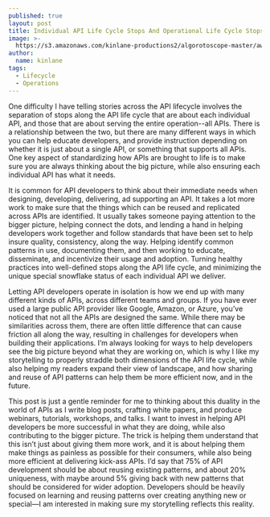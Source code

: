 ```yaml
---
published: true
layout: post
title: Individual API Life Cycle Stops And Operational Life Cycle Stops
image: >-
  https://s3.amazonaws.com/kinlane-productions2/algorotoscope-master/aws-s3-stories-new-32-161-800-500-0-max-0--5--1.jpg
author:
  name: kinlane
tags:
  - Lifecycle
  - Operations
---
```

One difficulty I have telling stories across the API lifecycle involves the separation of stops along the API life cycle that are about each individual API, and those that are about serving the entire operation--all APIs. There is a relationship between the two, but there are many different ways in which you can help educate developers, and provide instruction depending on whether it is just about a single API, or something that supports all APIs. One key aspect of standardizing how APIs are brought to life is to make sure you are always thinking about the big picture, while also ensuring each individual API has what it needs.  
  
It is common for API developers to think about their immediate needs when designing, developing, delivering, ad supporting an API. It takes a lot more work to make sure that the things which can be reused and replicated across APIs are identified. It usually takes someone paying attention to the bigger picture, helping connect the dots, and lending a hand in helping developers work together and follow standards that have been set to help insure quality, consistency, along the way. Helping identify common patterns in use, documenting them, and then working to educate, disseminate, and incentivize their usage and adoption. Turning healthy practices into well-defined stops along the API life cycle, and minimizing the unique special snowflake status of each individual API we deliver.  
  
Letting API developers operate in isolation is how we end up with many different kinds of APIs, across different teams and groups. If you have ever used a large public API provider like Google, Amazon, or Azure, you’ve noticed that not all the APIs are designed the same. While there may be similarities across them, there are often little difference that can cause friction all along the way, resulting in challenges for developers when building their applications. I’m always looking for ways to help developers see the big picture beyond what they are working on, which is why I like my storytelling to properly straddle both dimensions of the API life cycle, while also helping my readers expand their view of landscape, and how sharing and reuse of API patterns can help them be more efficient now, and in the future.  
  
This post is just a gentle reminder for me to thinking about this duality in the world of APIs as I write blog posts, crafting white papers, and produce webinars, tutorials, workshops, and talks. I want to invest in helping API developers be more successful in what they are doing, while also contributing to the bigger picture. The trick is helping them understand that this isn’t just about giving them more work, and it is about helping them make things as painless as possible for their consumers, while also being more efficient at delivering kick-ass APIs. I’d say that 75% of API development should be about reusing existing patterns, and about 20% uniqueness, with maybe around 5% giving back with new patterns that should be considered for wider adoption. Developers should be heavily focused on learning and reusing patterns over creating anything new or special—I am interested in making sure my storytelling reflects this reality.